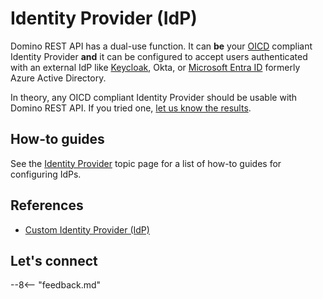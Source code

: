 # Identity Provider (IdP)

Domino REST API has a dual-use function. It can **be** your [OICD](../../references/security/authentication.md#oidc) compliant Identity Provider **and** it can be configured to accept users authenticated with an external IdP like [Keycloak](../../howto/IdP/configuringKeycloak.md), Okta, or [Microsoft Entra ID](../../howto/IdP/configuringAD.md) formerly Azure Active Directory.

In theory, any OICD compliant Identity Provider should be usable with Domino REST API. If you tried one, [let us know the results](https://discord.com/invite/jmRHpDRnH4).

<!--## Tutorials

- add links-->

## How-to guides

See the [Identity Provider](../../howto/IdP/index.md) topic page for a list of how-to guides for configuring IdPs. 

## References

- [Custom Identity Provider (IdP)](../../references/security/customIdp.md)

## Let's connect

--8<-- "feedback.md"
